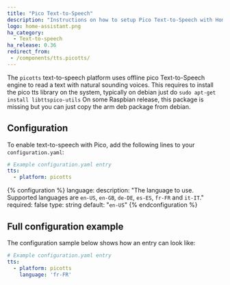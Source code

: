 ```yaml
---
title: "Pico Text-to-Speech"
description: "Instructions on how to setup Pico Text-to-Speech with Home Assistant."
logo: home-assistant.png
ha_category:
  - Text-to-speech
ha_release: 0.36
redirect_from:
 - /components/tts.picotts/
---
```


The `picotts` text-to-speech platform uses offline pico Text-to-Speech engine to read a text with natural sounding voices.
This requires to install the pico tts library on the system, typically on debian just do `sudo apt-get install libttspico-utils`
On some Raspbian release, this package is missing but you can just copy the arm deb package from debian.

## Configuration

To enable text-to-speech with Pico, add the following lines to your `configuration.yaml`:

```yaml
# Example configuration.yaml entry
tts:
  - platform: picotts
```

{% configuration %}
language:
  description: "The language to use. Supported languages are `en-US`, `en-GB`, `de-DE`, `es-ES`, `fr-FR` and `it-IT`."
  required: false
  type: string
  default: "`en-US`"
{% endconfiguration %}

## Full configuration example

The configuration sample below shows how an entry can look like:

```yaml
# Example configuration.yaml entry
tts:
  - platform: picotts
    language: 'fr-FR'
```
